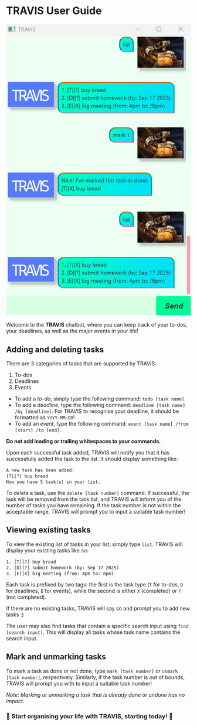 # TRAVIS User Guide

![image](./UI.png)

Welcome to the **TRAVIS** chatbot, where you can keep track of your to-dos,
your deadlines, as well as the major events in your life!

## Adding and deleting tasks

There are 3 categories of tasks that are supported by TRAVIS:
1. To-dos
2. Deadlines
3. Events

- To add a _to-do_, simply type the following command: `todo [task name]`.
- To add a _deadline_, type the following command: `deadline [task name] /by [deadline]`.
For TRAVIS to recognise your deadline, it should be formatted as `YYYY-MM-DD`!
- To add an _event_, type the following command: `event [task name] /from [start] /to [end]`.

**Do not add leading or trailing whitespaces to your commands.**

Upon each successful task added, TRAVIS will notify you that it has successfully added the task to the list.
It should display something like:
```
A new task has been added:
[T][?] buy bread
Now you have 5 task(s) in your list.
```

To delete a task, use the `delete [task number]` command. If successful, the task will be removed from the task list,
and TRAVIS will inform you of the number of tasks you have remaining.
If the task number is not within the acceptable range, TRAVIS will prompt you to input a suitable task number!

## Viewing existing tasks

To view the existing list of tasks in your list, simply type `list`.
TRAVIS will display your existing tasks like so:
```
1. [T][?] buy bread
2. [D][?] submit homework (by: Sep 17 2025)
3. [E][X] big meeting (from: 4pm to: 8pm)
```

Each task is prefixed by two tags: the first is the task type (`T` for to-dos, `D` for deadlines, `E` for events),
while the second is either `X` (completed) or `?` (not completed).

If there are no existing tasks, TRAVIS will say so and prompt you to add new tasks :)

The user may also find tasks that contain a specific search input using `find [search input]`.
This will display all tasks whose task name contains the search input.

## Mark and unmarking tasks

To mark a task as done or not done, type `mark [task number]` or `unmark [task number]`, respectively.
Similarly, if the task number is out of bounds, TRAVIS will prompt you with to input a suitable task number!

_Note: Marking or unmarking a task that is already done or undone has no impact._

### 📅 Start organising your life with TRAVIS, starting today! 📅